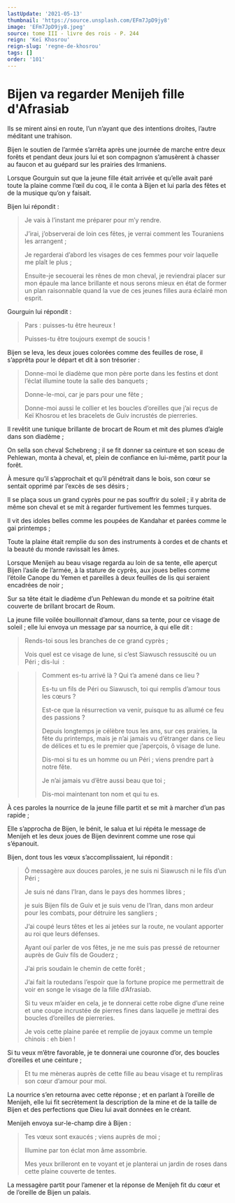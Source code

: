 ```yaml
---
lastUpdate: '2021-05-13'
thumbnail: 'https://source.unsplash.com/EFm7JpD9jy8'
image: 'EFm7JpD9jy8.jpeg'
source: tome III - livre des rois - P. 244
reign: 'Keï Khosrou'
reign-slug: 'regne-de-khosrou'
tags: []
order: '101'
---
```


# Bijen va regarder Menijeh fille d'Afrasiab

Ils se mirent ainsi en route, l’un n’ayant que des intentions droites, l’autre méditant une trahison.

Bijen le soutien de l’armée s’arrêta après une journée de marche entre deux forêts et pendant deux jours lui et son compagnon s’amusèrent à chasser au faucon et au guépard sur les prairies des Irmaniens.

Lorsque Gourguin sut que la jeune fille était arrivée et qu’elle avait paré toute la plaine comme l’œil du coq, il le conta à Bijen et lui parla des fêtes et de la musique qu’on y faisait.

Bijen lui répondit :

> Je vais à l’instant me préparer pour m’y rendre.
>
> J’irai, j’observerai de loin ces fêtes, je verrai comment les Touraniens les arrangent ;
>
> Je regarderai d’abord les visages de ces femmes pour voir laquelle me plaît le plus ;
>
> Ensuite-je secouerai les rênes de mon cheval, je reviendrai placer sur mon épaule ma lance brillante et nous serons mieux en état de former un plan raisonnable quand la vue de ces jeunes filles aura éclairé mon esprit.

Gourguin lui répondit :

> Pars : puisses-tu être heureux !
>
> Puisses-tu être toujours exempt de soucis !

Bijen se leva, les deux joues colorées comme des feuilles de rose, il s’apprêta pour le départ et dit à son trésorier :

> Donne-moi le diadème que mon père porte dans les festins et dont l’éclat illumine toute la salle des banquets ;
>
> Donne-le-moi, car je pars pour une fête ;
>
> Donne-moi aussi le collier et les boucles d’oreilles que j’ai reçus de Keï Khosrou et les bracelets de Guiv incrustés de pierreries.

Il revêtit une tunique brillante de brocart de Roum et mit des plumes d’aigle dans son diadème ;

On sella son cheval Schebreng ; il se fit donner sa ceinture et son sceau de Pehlewan, monta à cheval, et, plein de confiance en lui-même, partit pour la forêt.

À mesure qu’il s’approchait et qu’il pénétrait dans le bois, son cœur se sentait opprimé par l’excès de ses désirs ;

Il se plaça sous un grand cyprès pour ne pas souffrir du soleil ; il y abrita de même son cheval et se mit à regarder furtivement les femmes turques.

Il vit des idoles belles comme les poupées de Kandahar et parées comme le gai printemps ;

Toute la plaine était remplie du son des instruments à cordes et de chants et la beauté du monde ravissait les âmes.

Lorsque Menijeh au beau visage regarda au loin de sa tente, elle aperçut Bijen l’asile de l’armée, à la stature de cyprès, aux joues belles comme l’étoile Canope du Yemen et pareilles à deux feuilles de lis qui seraient encadrées de noir ;

Sur sa tête était le diadème d’un Pehlewan du monde et sa poitrine était couverte de brillant brocart de Roum.

La jeune fille voilée bouillonnait d’amour, dans sa tente, pour ce visage de soleil ; elle lui envoya un message par sa nourrice, à qui elle dit :

> Rends-toi sous les branches de ce grand cyprès ;
>
> Vois quel est ce visage de lune, si c’est Siawusch ressuscité ou un Péri ; dis-lui  :

> > Comment es-tu arrivé là ?
> > Qui t’a amené dans ce lieu ?
> >
> > Es-tu un fils de Péri ou Siawusch, toi qui remplis d’amour tous les cœurs ?
> >
> > Est-ce que la résurrection va venir, puisque tu as allumé ce feu des passions ?
> >
> > Depuis longtemps je célèbre tous les ans, sur ces prairies, la fête du printemps, mais je n’ai jamais vu d’étranger dans ce lieu de délices et tu es le premier que j’aperçois, ô visage de lune.
> >
> > Dis-moi si tu es un homme ou un Péri ; viens prendre part à notre fête.
> >
> > Je n’ai jamais vu d’être aussi beau que toi ;
> >
> > Dis-moi maintenant ton nom et qui tu es.

À ces paroles la nourrice de la jeune fille partit et se mit à marcher d’un pas rapide ;

Elle s’approcha de Bijen, le bénit, le salua et lui répéta le message de Menijeh et les deux joues de Bijen devinrent comme une rose qui s’épanouit.

Bijen, dont tous les vœux s’accomplissaient, lui répondit :

> Ô messagère aux douces paroles, je ne suis ni Siawusch ni le fils d’un Péri ;
>
> Je suis né dans l’Iran, dans le pays des hommes libres ;
>
> je suis Bijen fils de Guiv et je suis venu de l’Iran, dans mon ardeur pour les combats, pour détruire les sangliers ;
>
> J’ai coupé leurs têtes et les ai jetées sur la route, ne voulant apporter au roi que leurs défenses.
>
> Ayant ouï parler de vos fêtes, je ne me suis pas pressé de retourner auprès de Guiv fils de Gouderz ;
>
> J’ai pris soudain le chemin de cette forêt ;
>
> J’ai fait la routedans l’espoir que la fortune propice me permettrait de voir en songe le visage de la fille d’Afrasiab.
>
> Si tu veux m’aider en cela, je te donnerai cette robe digne d’une reine et une coupe incrustée de pierres fines dans laquelle je mettrai des boucles d’oreilles de pierreries.
>
> Je vois cette plaine parée et remplie de joyaux comme un temple chinois : eh bien !

Si tu veux m’être favorable, je te donnerai une couronne d’or, des boucles d’oreilles et une ceinture ;

> Et tu me mèneras auprès de cette fille au beau visage et tu rempliras son cœur d’amour pour moi.

La nourrice s’en retourna avec cette réponse ; et en parlant à l’oreille de Menijeh, elle lui fit secrètement la description de la mine et de la taille de Bijen et des perfections que Dieu lui avait données en le créant.

Menijeh envoya sur-le-champ dire à Bijen :

> Tes vœux sont exaucés ; viens auprès de moi ;
>
> Illumine par ton éclat mon âme assombrie.
>
> Mes yeux brilleront en te voyant et je planterai un jardin de roses dans cette plaine couverte de tentes.

La messagère partit pour l’amener et la réponse de Menijeh fit du cœur et de l’oreille de Bijen un palais.
